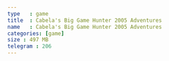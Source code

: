 ```yaml
---
type   : game
title  : Cabela's Big Game Hunter 2005 Adventures
name   : Cabela's Big Game Hunter 2005 Adventures
categories: [game]
size : 497 MB
telegram : 206
---
```




